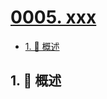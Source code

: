 # [0005. xxx](https://github.com/Tdahuyou/TNotes.vscode/tree/main/notes/0005.%20xxx)

<!-- region:toc -->

- [1. 📝 概述](#1--概述)

<!-- endregion:toc -->

## 1. 📝 概述
